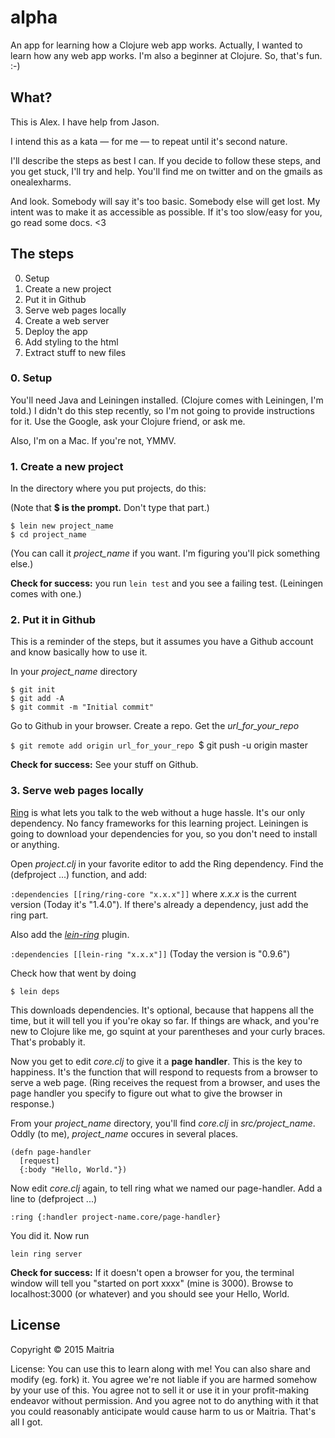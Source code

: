 # alpha
An app for learning how a Clojure web app works. Actually, I wanted to learn how any web app works. I'm also a beginner at Clojure. So, that's fun. :-)

## What?
This is Alex. I have help from Jason. 

I intend this as a kata &mdash; for me &mdash; to repeat until it's second nature.

I'll describe the steps as best I can. If you decide to follow these steps, and you get stuck, I'll try and help. You'll find me on twitter and on the gmails as onealexharms.

And look. Somebody will say it's too basic. Somebody else will get lost. My intent was to make it as accessible as possible. If it's too slow/easy for you, go read some docs. <3

## The steps

0. Setup
1. Create a new project
2. Put it in Github
3. Serve web pages locally
4. Create a web server
5. Deploy the app
6. Add styling to the html
7. Extract stuff to new files

### 0. Setup

You'll need Java and Leiningen installed. (Clojure comes with Leiningen, I'm told.) I didn't do this step recently, so I'm not going to provide instructions for it. Use the Google, ask your Clojure friend, or ask me.

Also, I'm on a Mac. If you're not, YMMV.

### 1. Create a new project

In the directory where you put projects, do this:

(Note that **$ is the prompt.** Don't type that part.)

```
$ lein new project_name
$ cd project_name
```

(You can call it *project_name* if you want. I'm figuring you'll pick something else.)

**Check for success:** you run `lein test` and you see a failing test. (Leiningen comes with one.)

### 2. Put it in Github

This is a reminder of the steps, but it assumes you have a Github account and know basically how to use it.

In your *project_name* directory

```
$ git init  
$ git add -A   
$ git commit -m "Initial commit"  
```
Go to Github in your browser. Create a repo. Get the *url_for_your_repo*

`$ git remote add origin url_for_your_repo
`$ git push -u origin master

**Check for success:** See your stuff on Github.

### 3. Serve web pages locally

[Ring](https://github.com/ring-clojure/ring) is what lets you talk to the web without a huge hassle. It's our only dependency. No fancy frameworks for this learning project. Leiningen is going to download your dependencies for you, so you don't need to install or anything. 

Open *project.clj* in your favorite editor to add the Ring dependency. Find the (defproject ...) function, and add:

`:dependencies [[ring/ring-core "x.x.x"]]` where *x.x.x* is the current version (Today it's "1.4.0"). If there's already a dependency, just add the ring part.

Also add the *[lein-ring](https://github.com/weavejester/lein-ring)* plugin.

`:dependencies [[lein-ring "x.x.x"]]` (Today the version is "0.9.6")

Check how that went by doing

`$ lein deps`

This downloads dependencies. It's optional, because that happens all the time, but it will tell you if you're okay so far. If things are whack, and you're new to Clojure like me, go squint at your parentheses and your curly braces. That's probably it.

Now you get to edit *core.clj* to give it a **page handler**. This is the key to happiness. It's the function that will respond to requests from a browser to serve a web page. (Ring receives the request from a browser, and uses the page handler you specify to figure out what to give the browser in response.)

From your *project_name* directory, you'll find *core.clj* in *src/project_name*. Oddly (to me), *project_name* occures in several places.

```
(defn page-handler
  [request]
  {:body "Hello, World."})
```

Now edit *core.clj* again, to tell ring what we named our page-handler. Add a line to (defproject ...)

`:ring {:handler project-name.core/page-handler}`

You did it. Now run 

`lein ring server`

**Check for success:** If it doesn't open a browser for you, the terminal window will tell you "started on port xxxx" (mine is 3000). Browse to localhost:3000 (or whatever) and you should see your Hello, World.

## License

Copyright © 2015 Maitria

License: You can use this to learn along with me! You can also share and modify (eg. fork) it. You agree we're not liable if you are harmed somehow by your use of this. You agree not to sell it or use it in your profit-making endeavor without permission. And you agree not to do anything with it that you could reasonably anticipate would cause harm to us or Maitria. That's all I got.
